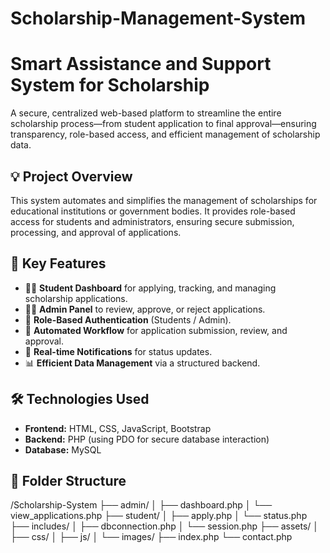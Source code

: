 # Scholarship-Management-System
# Smart Assistance and Support System for Scholarship

A secure, centralized web-based platform to streamline the entire scholarship process—from student application to final approval—ensuring transparency, role-based access, and efficient management of scholarship data.

## 💡 Project Overview

This system automates and simplifies the management of scholarships for educational institutions or government bodies. It provides role-based access for students and administrators, ensuring secure submission, processing, and approval of applications.

## 🎯 Key Features

- 🧑‍🎓 **Student Dashboard** for applying, tracking, and managing scholarship applications.
- 🧑‍💼 **Admin Panel** to review, approve, or reject applications.
- 🔐 **Role-Based Authentication** (Students / Admin).
- 🔁 **Automated Workflow** for application submission, review, and approval.
- 📢 **Real-time Notifications** for status updates.
- 📊 **Efficient Data Management** via a structured backend.

## 🛠️ Technologies Used

- **Frontend:** HTML, CSS, JavaScript, Bootstrap  
- **Backend:** PHP (using PDO for secure database interaction)  
- **Database:** MySQL

## 📂 Folder Structure

/Scholarship-System
├── admin/
│ ├── dashboard.php
│ └── view_applications.php
├── student/
│ ├── apply.php
│ └── status.php
├── includes/
│ ├── dbconnection.php
│ └── session.php
├── assets/
│ ├── css/
│ ├── js/
│ └── images/
├── index.php
└── contact.php


